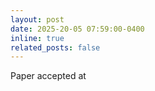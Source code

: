 ```yaml
---
layout: post
date: 2025-20-05 07:59:00-0400
inline: true
related_posts: false
---
```


Paper accepted at 